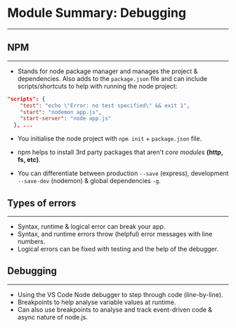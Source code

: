 # Module Summary: Debugging
- - - - - - - - - - - - - - - - 

## NPM
- - - - - - - - - - - - - - - -
* Stands for node package manager and manages the project & dependencies. Also adds to the ```package.json``` file and can include scripts/shortcuts to help with running the node project:

```json
"scripts": {
    "test": "echo \"Error: no test specified\" && exit 1",
    "start": "nodemon app.js",
    "start-server": "node app.js"
  }, ...
```
* You initialise the node project with ```npm init``` + ```package.json``` file.

* npm helps to install 3rd party packages that aren't _core modules_ **(http, fs, etc)**.

* You can differentiate between production ```--save``` (express), development ```--save-dev``` (nodemon) & global dependencies ```-g```.

## Types of errors
- - - - - - - - - - - - - - - -
* Syntax, runtime & logical error can break your app.
* Syntax, and runtime errors throw (helpful) error messages with line numbers.
* Logical errors can be fixed with testing and the help of the debugger.

## Debugging
- - - - - - - - - - - - - - - -
* Using the VS Code Node debugger to step through code (line-by-line).
* Breakpoints to help analyse variable values at runtime.
* Can also use breakpoints to analyse and track event-driven code & async nature of node.js.
